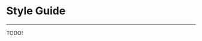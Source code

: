 Style Guide
========================================================================================================================
- - -

TODO!
